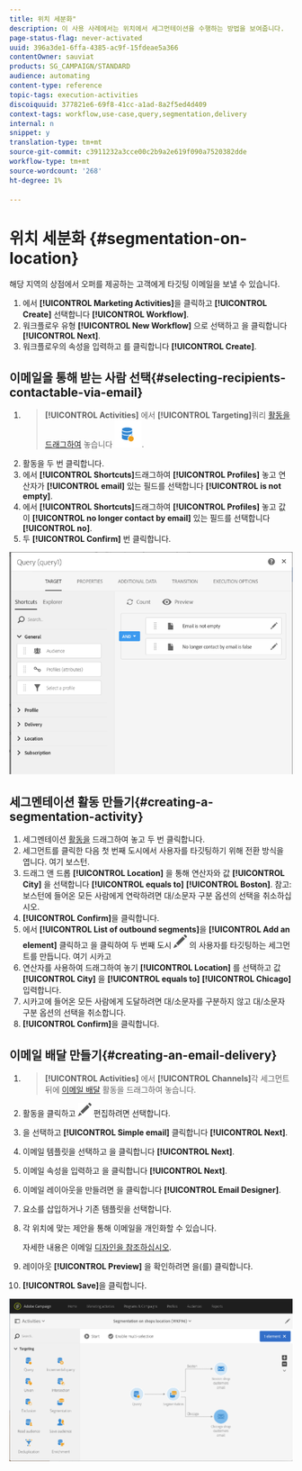 ```yaml
---
title: 위치 세분화"
description: 이 사용 사례에서는 위치에서 세그먼테이션을 수행하는 방법을 보여줍니다.
page-status-flag: never-activated
uuid: 396a3de1-6ffa-4385-ac9f-15fdeae5a366
contentOwner: sauviat
products: SG_CAMPAIGN/STANDARD
audience: automating
content-type: reference
topic-tags: execution-activities
discoiquuid: 377821e6-69f8-41cc-a1ad-8a2f5ed4d409
context-tags: workflow,use-case,query,segmentation,delivery
internal: n
snippet: y
translation-type: tm+mt
source-git-commit: c3911232a3cce00c2b9a2e619f090a7520382dde
workflow-type: tm+mt
source-wordcount: '268'
ht-degree: 1%

---
```



# 위치 세분화 {#segmentation-on-location}

해당 지역의 상점에서 오퍼를 제공하는 고객에게 타깃팅 이메일을 보낼 수 있습니다.

1. 에서 **[!UICONTROL Marketing Activities]**&#x200B;을 클릭하고 **[!UICONTROL Create]** 선택합니다 **[!UICONTROL Workflow]**.
1. 워크플로우 유형 **[!UICONTROL New Workflow]** 으로 선택하고 을 클릭합니다 **[!UICONTROL Next]**.
1. 워크플로우의 속성을 입력하고 를 클릭합니다 **[!UICONTROL Create]**.

## 이메일을 통해 받는 사람 선택{#selecting-recipients-contactable-via-email}

1. > **[!UICONTROL Activities]** 에서 **[!UICONTROL Targeting]**&#x200B;쿼리 [활동을 드래그하여](../../automating/using/query.md) 놓습니다 ![](assets/query.png).
1. 활동을 두 번 클릭합니다.
1. 에서 **[!UICONTROL Shortcuts]**&#x200B;드래그하여 **[!UICONTROL Profiles]** 놓고 연산자가 **[!UICONTROL email]** 있는 필드를 선택합니다 **[!UICONTROL is not empty]**.
1. 에서 **[!UICONTROL Shortcuts]**&#x200B;드래그하여 **[!UICONTROL Profiles]** 놓고 값이 **[!UICONTROL no longer contact by email]** 있는 필드를 선택합니다 **[!UICONTROL no]**.
1. 두 **[!UICONTROL Confirm]** 번 클릭합니다.

![](assets/wf-complement-query.png)

## 세그멘테이션 활동 만들기{#creating-a-segmentation-activity}

1. 세그멘테이션 [활동을](../../automating/using/segmentation.md) 드래그하여 놓고 두 번 클릭합니다.
1. 세그먼트를 클릭한 다음 첫 번째 도시에서 사용자를 타깃팅하기 위해 전환 방식을 엽니다. 여기 보스턴.
1. 드래그 앤 드롭 **[!UICONTROL Location]** 을 통해 연산자와 값 **[!UICONTROL City]** 을 선택합니다 **[!UICONTROL equals to]** **[!UICONTROL Boston]**.
참고: 보스턴에 들어온 모든 사람에게 연락하려면 대/소문자 구분 옵션의 선택을 취소하십시오.
1. **[!UICONTROL Confirm]**&#x200B;을 클릭합니다.
1. 에서 **[!UICONTROL List of outbound segments]**&#x200B;을 **[!UICONTROL Add an element]** 클릭하고 을 클릭하여 두 번째 도시 ![](assets/edit_darkgrey-24px.png) 의 사용자를 타깃팅하는 세그먼트를 만듭니다. 여기 시카고
1. 연산자를 사용하여 드래그하여 놓기 **[!UICONTROL Location]** 를 선택하고 값 **[!UICONTROL City]** 을 **[!UICONTROL equals to]** **[!UICONTROL Chicago]** 입력합니다.
1. 시카고에 들어온 모든 사람에게 도달하려면 대/소문자를 구분하지 않고 대/소문자 구분 옵션의 선택을 취소합니다.
1. **[!UICONTROL Confirm]**&#x200B;을 클릭합니다.

## 이메일 배달 만들기{#creating-an-email-delivery}

1. > **[!UICONTROL Activities]** 에서 **[!UICONTROL Channels]**&#x200B;각 세그먼트 뒤에 [이메일 배달](../../automating/using/email-delivery.md) 활동을 드래그하여 놓습니다.
1. 활동을 클릭하고 ![](assets/edit_darkgrey-24px.png) 편집하려면 선택합니다.
1. 을 선택하고 **[!UICONTROL Simple email]** 클릭합니다 **[!UICONTROL Next]**.
1. 이메일 템플릿을 선택하고 을 클릭합니다 **[!UICONTROL Next]**.
1. 이메일 속성을 입력하고 을 클릭합니다 **[!UICONTROL Next]**.
1. 이메일 레이아웃을 만들려면 을 클릭합니다 **[!UICONTROL Email Designer]**.
1. 요소를 삽입하거나 기존 템플릿을 선택합니다.
1. 각 위치에 맞는 제안을 통해 이메일을 개인화할 수 있습니다.

   자세한 내용은 이메일 [디자인을 참조하십시오](../../designing/using/designing-from-scratch.md#designing-an-email-content-from-scratch).

1. 레이아웃 **[!UICONTROL Preview]** 을 확인하려면 을(를) 클릭합니다.
1. **[!UICONTROL Save]**&#x200B;을 클릭합니다.

![](assets/wf-segmentation-location.png)

